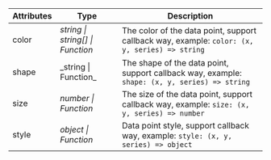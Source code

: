 | Attributes | Type                             | Description                                                                                   |
| ---------- | -------------------------------- | --------------------------------------------------------------------------------------------- |
| color      | _string \| string[] \| Function_ | The color of the data point, support callback way, example: `color: (x, y, series) => string` |
| shape      | \_string \| Function\_           | The shape of the data point, support callback way, example: `shape: (x, y, series) => string` |
| size       | _number \| Function_             | The size of the data point, support callback way, example: `size: (x, y, series) => number`   |
| style      | _object \| Function_             | Data point style, support callback way, example: `style: (x, y, series) => object`            |
